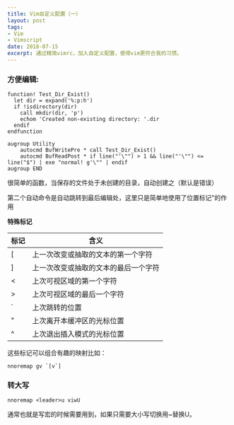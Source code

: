 ```yaml
---
title: Vim自定义配置（一）
layout: post
tags:
- Vim
- Vimscript
date: 2018-07-15
excerpt: 通过精简vimrc，加入自定义配置，使得vim更符合我的习惯。
---
```


### 方便编辑:

```
function! Test_Dir_Exist()
  let dir = expand('%:p:h')
  if !isdirectory(dir)
    call mkdir(dir, 'p')
    echom 'Created non-existing directory: '.dir
  endif
endfunction

augroup Utility
    autocmd BufWritePre * call Test_Dir_Exist()
    autocmd BufReadPost * if line("'\"") > 1 && line("'\"") <= line("$") | exe "normal! g'\"" | endif
augroup END
```

很简单的函数，当保存的文件处于未创建的目录，自动创建之（默认是错误）

第二个自动命令是自动跳转到最后编辑处，这里只是简单地使用了位置标记\"的作用

**特殊标记**

| 标记 | 含义                                 |
| ---  | ---                                  |
| [    | 上一次改变或抽取的文本的第一个字符   |
| ]    | 上一次改变或抽取的文本的最后一个字符 |
| <    | 上次可视区域的第一个字符             |
| >    | 上次可视区域的最后一个字符           |
| `    | 上次跳转的位置                       |
| "    | 上次离开本缓冲区的光标位置           |
| ^    | 上次退出插入模式的光标位置           |

这些标记可以组合有趣的映射比如：
```vim
nnoremap gv `[v`]
```

### 转大写

```vim
nnoremap <leader>u viwU
```

通常也就是写宏的时候需要用到，如果只需要大小写切换用~替换U。
